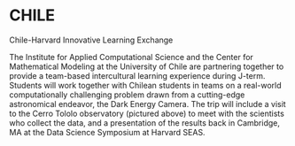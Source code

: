 # CHILE
Chile-Harvard Innovative Learning Exchange

The Institute for Applied Computational Science and the Center for Mathematical Modeling at the University of Chile 
are partnering together to provide a team-based intercultural learning experience during J-term.
Students will work together with Chilean students in teams on a real-world computationally challenging problem drawn 
from a cutting-edge astronomical endeavor, the Dark Energy Camera. The trip will include a visit to the Cerro Tololo 
observatory (pictured above) to meet with the scientists who collect the data, and a presentation of the results back 
in Cambridge, MA at the Data Science Symposium at Harvard SEAS.
